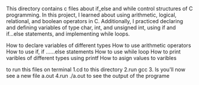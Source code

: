 
This directory contains c files about if_else and while control structures of C programming.
In this project, I learned about using arithmetic, logical, relational, and boolean operators in C. Additionally, I practiced declaring and defining variables of type char, int, and unsigned int, using if and if...else statements, and implementing while loops.

  How to declare variables of different types
  How to use arithmetic operators
  How to use if, if ......else statements
  How to use while loop
  How to print varibles of different types using printf
  How to asign values to varibles
 

  to run this files on terminal
  1.cd to this directory
  2.run gcc <filename>
  3. ls you'll now see a new file a.out
  4.run ./a.out to see the output of the programe
